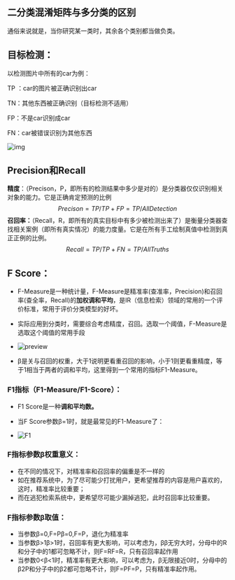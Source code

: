 ## 二分类混淆矩阵与多分类的区别

通俗来说就是，当你研究某一类时，其余各个类别都当做负类。



## 目标检测：

以检测图片中所有的car为例：

TP ：car的图片被正确识别出car

TN：其他东西被正确识别（目标检测不适用）

FP：不是car识别成car

FN：car被错误识别为其他东西

![img](https://i.loli.net/2021/09/15/b7AMqXBoYCIDlhj.png)

## Precision和Recall

**精度**：（Precison，P，即所有的检测结果中多少是对的）是分类器仅仅识别相关对象的能力。它是正确肯定预测的比例
$$
Precison = TP/TP+FP = TP/All Detection
$$
**召回率：**（Recall，R，即所有的真实目标中有多少被检测出来了）是衡量分类器查找相关案例（即所有真实情况）的能力度量。它是在所有手工绘制真值中检测到真正正例的比例。
$$
Recall = TP/TP+FN = TP/All Truths
$$

## F Score：

- F-Measure是一种统计量，F-Measure是精准率(查准率，Precision)和召回率(查全率，Recall)的**加权调和平均**，是IR（信息检索）领域的常用的一个评价标准，常用于评价分类模型的好坏。

- 实际应用到分类时，需要综合考虑精度，召回。选取一个阈值，F-Measure是选取这个阈值的常用手段

- ![preview](H:\Workplace\学习笔记\imgs\v2-c4c2d042e14ca710b6fbf42d613ffa56_r-16322998925087.jpg)

- β是关与召回的权重，大于1说明更看重召回的影响，小于1则更看重精度，等于1相当于两者的调和平均，这里得到一个常用的指标F1-Measure。

### **F1指标（F1-Measure/F1-Score）：**

- F1 Score是一种**调和平均数。**

- 当F Score参数β=1时，就是最常见的F1-Measure了：

- ![F1](H:\Workplace\学习笔记\imgs\70-163230008409312.png)



### F指标参数β权重意义：

- 在不同的情况下，对精准率和召回率的偏重是不一样的
- 如在推荐系统中，为了尽可能少打扰用户，更希望推荐的内容是用户喜欢的，这时，精准率比较重要；
- 而在逃犯检索系统中，更希望尽可能少漏掉逃犯，此时召回率比较重要。

### F指标参数β取值：

- 当参数β=0,F=Pβ=0,F=P，退化为精准率
- 当参数β>1β>1时，召回率有更大影响，可以考虑为，ββ无穷大时，分母中的R和分子中的1都可忽略不计，则F=RF=R，只有召回率起作用
- 当参数0<β<1时，精准率有更大影响，可以考虑为，β无限接近0时，分母中的β2P和分子中的β2都可忽略不计，则F=PF=P，只有精准率起作用。





